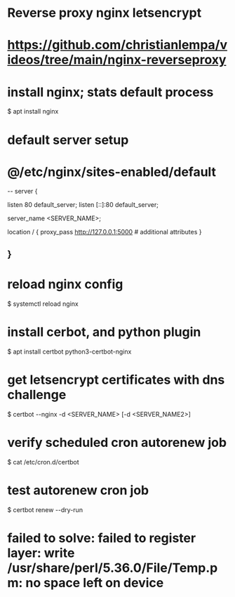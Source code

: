 # Reverse proxy nginx letsencrypt
# https://github.com/christianlempa/videos/tree/main/nginx-reverseproxy


# install nginx; stats default process
$ apt install nginx

# default server setup
# @/etc/nginx/sites-enabled/default
--
server {

  listen 80 default_server;
  listen [::]:80 default_server;

  server_name <SERVER_NAME>;

  location / {
    proxy_pass http://127.0.0.1:5000
    # additional attributes
  }

}
--

# reload nginx config
$ systemctl reload nginx

# install cerbot, and python plugin
$ apt install certbot python3-certbot-nginx

# get letsencrypt certificates with dns challenge
$ certbot --nginx -d <SERVER_NAME> [-d <SERVER_NAME2>] 

# verify scheduled cron autorenew job
$ cat /etc/cron.d/certbot

# test autorenew cron job
$ certbot renew --dry-run


# failed to solve: failed to register layer: write /usr/share/perl/5.36.0/File/Temp.pm: no space left on device

